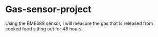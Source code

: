# Gas-sensor-project
Using the BME688 sensor, I will measure the gas that is released from cooked food sitting out for 48 hours. 
